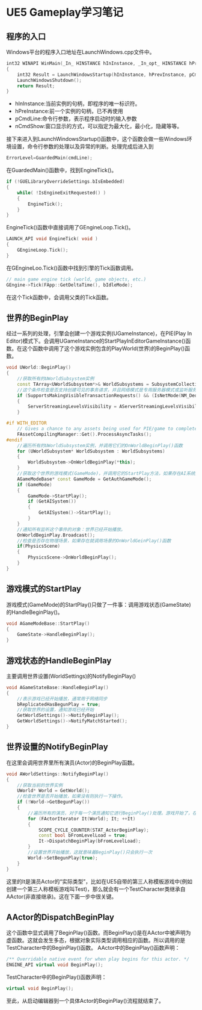 # UE5 Gameplay学习笔记

## 程序的入口

Windows平台的程序入口地址在LaunchWindows.cpp文件中。
``` c++
int32 WINAPI WinMain(_In_ HINSTANCE hInInstance, _In_opt_ HINSTANCE hPrevInstance, _In_ char* pCmdLine, _In_ int32 nCmdShow)
{
	int32 Result = LaunchWindowsStartup(hInInstance, hPrevInstance, pCmdLine, nCmdShow, nullptr);
	LaunchWindowsShutdown();
	return Result;
}
```

* hInInstance:当前实例的句柄，即程序的唯一标识符。
* hPreInstance:前一个实例的句柄，已不再使用
* pCmdLine:命令行参数，表示程序启动时的输入参数
* nCmdShow:窗口显示的方式，可以指定为最大化，最小化，隐藏等等。

接下来进入到LaunchWindowsStartup()函数中，这个函数会做一些Windows环境设置，命令行参数的处理以及异常的判断。处理完成后进入到
``` c++
ErrorLevel=GuardedMain(cmdLine);
```

在GuardedMain()函数中，找到EngineTick()。
``` c++
if (!GUELibraryOverrideSettings.bIsEmbedded)
{
	while( !IsEngineExitRequested() )
	{
		EngineTick();
	}
}
```

EngineTick()函数中直接调用了GEngineLoop.Tick()。
``` c++
LAUNCH_API void EngineTick( void )
{
	GEngineLoop.Tick();
}
```

在GEngineLoo.Tick()函数中找到引擎的Tick函数调用。
``` c++
// main game engine tick (world, game objects, etc.)
GEngine->Tick(FApp::GetDeltaTime(), bIdleMode);
```

在这个Tick函数中，会调用父类的Tick函数。

## 世界的BeginPlay

经过一系列的处理，引擎会创建一个游戏实例(UGameInstance)，在PIE(Play In Editor)模式下。会调用UGameInstance的StartPlayInEditorGameInstance()函数。在这个函数中调用了这个游戏实例包含的PlayWorld(世界)的BeginPlay()函数。
``` c++
void UWorld::BeginPlay()
{
    //获取所有的UWorldSubsystem实例
	const TArray<UWorldSubsystem*>& WorldSubsystems = SubsystemCollection.GetSubsystemArray<UWorldSubsystem>(UWorldSubsystem::StaticClass());
	//这个条件检查是否支持创建可见的事务请求，并且网络模式是专用服务器模式或监听服务器模式。如果是，那么就生成一个服务器流级别可见性的实例。
	if (SupportsMakingVisibleTransactionRequests() && (IsNetMode(NM_DedicatedServer) || IsNetMode(NM_ListenServer)))
	{
		ServerStreamingLevelsVisibility = AServerStreamingLevelsVisibility::SpawnServerActor(this);
	}

#if WITH_EDITOR
	// Gives a chance to any assets being used for PIE/game to complete
	FAssetCompilingManager::Get().ProcessAsyncTasks();
#endif
	//遍历所有的UWorldSubsystem实例，并调用它们的OnWorldBeginPlay()函数
	for (UWorldSubsystem* WorldSubsystem : WorldSubsystems)
	{
		WorldSubsystem->OnWorldBeginPlay(*this);
	}
	//获取这个世界的游戏模式(GameMode)，并调用它的StartPlay方法，如果存在AI系统那么就调用AI系统的StartPlay()
	AGameModeBase* const GameMode = GetAuthGameMode();
	if (GameMode)
	{
		GameMode->StartPlay();
		if (GetAISystem())
		{
			GetAISystem()->StartPlay();
		}
	}
	//通知所有监听这个事件的对象：世界已经开始播放。
	OnWorldBeginPlay.Broadcast();
	//检查是否存在物理场景，如果存在就调用场景的OnWorldGeinPlay()函数
	if(PhysicsScene)
	{
		PhysicsScene->OnWorldBeginPlay();
	}
}
```

## 游戏模式的StartPlay

游戏模式(GameMode)的StartPlay()只做了一件事：调用游戏状态(GameState)的HandleBeginPlay()。
``` c++
void AGameModeBase::StartPlay()
{
	GameState->HandleBeginPlay();
}
```

## 游戏状态的HandleBeginPlay

主要调用世界设置(WorldSettings)的NotifyBeginPlay()

``` c++
void AGameStateBase::HandleBeginPlay()
{	
    //表示游戏已经开始播放，通常用于网络同步
	bReplicatedHasBegunPlay = true;
    //获取世界的设置，通知游戏已经开始
	GetWorldSettings()->NotifyBeginPlay();
	GetWorldSettings()->NotifyMatchStarted();
}
```

## 世界设置的NotifyBeginPlay

在这里会调用世界里所有演员(Actor)的BeginPlay函数。
``` c++
void AWorldSettings::NotifyBeginPlay()
{
    //获取当前的世界实例
	UWorld* World = GetWorld();
    //检查世界是否开始播放，如果没有则执行一下操作。
	if (!World->GetBegunPlay())
	{
        //遍历所有的演员，对于每一个演员通知它进行BeginPlay()处理。游戏开始了，在开始前你有没有想做的？初始化血量，加载属性等等。
		for (FActorIterator It(World); It; ++It)
		{
			SCOPE_CYCLE_COUNTER(STAT_ActorBeginPlay);
			const bool bFromLevelLoad = true;
			It->DispatchBeginPlay(bFromLevelLoad);
		}
		//设置世界开始播放，这就意味着BeginPlay()只会执行一次
		World->SetBegunPlay(true);
	}
}
```

这里的It是演员Actor的“实际类型”，比如在UE5自带的第三人称模板游戏中(例如创建一个第三人称模板游戏叫Test)，那么就会有一个TestCharacter类继承自AActor(非直接继承)。这在下面一步中很关键。

## AActor的DispatchBeginPlay

这个函数中显式调用了BeginPlay()函数。而BeginPlay()是在AActor中被声明为虚函数。这就会发生多态，根据对象实际类型调用相应的函数。所以调用的是TestCharacter中的BeginPlay()函数。
AActor中的BeginPlay()函数声明：

``` c++
/** Overridable native event for when play begins for this actor. */
ENGINE_API virtual void BeginPlay();
```

TestCharacter中的BeginPlay()函数声明：
``` c++
virtual void BeginPlay();
```

至此，从启动编辑器到一个具体Actor的BeginPlay()流程就结束了。

